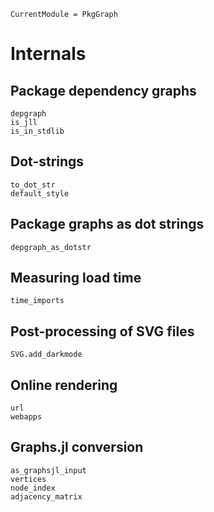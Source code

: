 
```@meta
CurrentModule = PkgGraph
```

# Internals

## Package dependency graphs

```@docs
depgraph
is_jll
is_in_stdlib
```

## Dot-strings

```@docs
to_dot_str
default_style
```

## Package graphs as dot strings

```@docs
depgraph_as_dotstr
```

## Measuring load time

```@docs
time_imports
```

## Post-processing of SVG files

```@docs
SVG.add_darkmode
```

## Online rendering

```@docs
url
webapps
```

## Graphs.jl conversion

```@docs
as_graphsjl_input
vertices
node_index
adjacency_matrix
```
